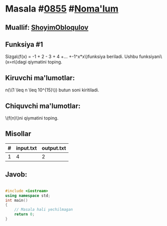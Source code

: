 
<h1>Masala #<a href="https://robocontest.uz/tasks/0855">0855</a> #<a href="https://robocontest.uz/tasks?category=1">Noma'lum</a></h1>
<h2> Muallif: <a href="https://robocontest.uz/profile/obloqulovshoyim">ShoyimObloqulov</a></h2>
<h2>Funksiya #1</h2>
<p>Sizga\(f(x) = -1 + 2 - 3 + 4 +... +-1^x*x\)funksiya beriladi. Ushbu funksiyani\(x=n\)dagi qiymatini toping.</p>
<h2>Kiruvchi ma'lumotlar:</h2>
<p>n(\(1 \leq n \leq 10^{15}\)) butun soni kiritiladi.</p>
<h2>Chiquvchi ma'lumotlar:</h2>
<p>\(f(n)\)ni qiymatini toping.</p>
<h2>Misollar</h2>
<table>
    <thead>
        <tr>
            <th>#</th>
            <th>input.txt</th>
            <th>output.txt</th>
        </tr>
    </thead>
    <tbody>
            <tr>
                <td>1</td>
                <td>4</td>
                <td>2</td>
            </tr>
    </tbody>
    </table>
    
<h2>Javob:</h2>

######
```cpp
#include <iostream>
using namespace std;
int main()
{
    // Masala hali yechilmagan
    return 0;
}
```
